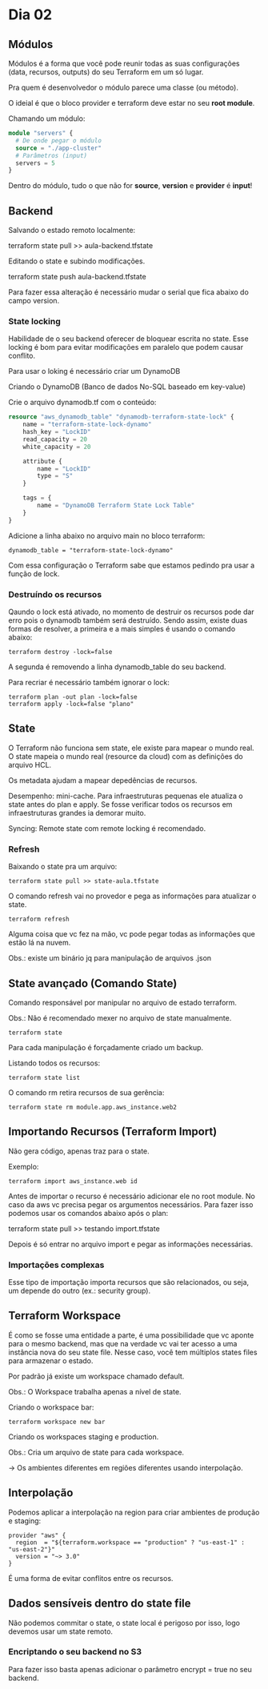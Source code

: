 # Dia 02

## Módulos

Módulos é a forma que você pode reunir todas as suas configurações (data, recursos, outputs) do seu Terraform em um só lugar.

Pra quem é desenvolvedor o módulo parece uma classe (ou método).

O ideial é que o bloco provider e terraform deve estar no seu **root module**.

Chamando um módulo: 

```terraform
module "servers" {
  # De onde pegar o módulo
  source = "./app-cluster"
  # Parâmetros (input)
  servers = 5
}
```

Dentro do módulo, tudo o que não for **source**, **version** e **provider** é **input**!

## Backend

Salvando o estado remoto localmente:

terraform state pull >> aula-backend.tfstate

Editando o state e subindo modificações.

terraform state push aula-backend.tfstate

Para fazer essa alteração é necessário mudar o serial que fica abaixo do campo version.

### State locking

Habilidade de o seu backend oferecer de bloquear escrita no state. Esse locking é bom para evitar modificações em paralelo que podem causar conflito.

Para usar o loking é necessário criar um DynamoDB

Criando o DynamoDB (Banco de dados No-SQL baseado em key-value)

Crie o arquivo dynamodb.tf com o conteúdo:

```terraform
resource "aws_dynamodb_table" "dynamodb-terraform-state-lock" {
	name = "terraform-state-lock-dynamo"
	hash_key = "LockID"
	read_capacity = 20
	white_capacity = 20

	attribute {
		name = "LockID"
		type = "S"
	}

	tags = {
		name = "DynamoDB Terraform State Lock Table"
	}
}
```

Adicione a linha abaixo no arquivo main no bloco terraform:

```
dynamodb_table = "terraform-state-lock-dynamo"
```

Com essa configuração o Terraform sabe que estamos pedindo pra usar a função de lock.

### Destruíndo os recursos

Qaundo o lock está ativado, no momento de destruir os recursos pode dar erro pois o dynamodb também será destruído. Sendo assim, existe duas formas de resolver, a primeira e a mais simples é usando o comando abaixo:

```
terraform destroy -lock=false
```

A segunda é removendo a linha dynamodb_table do seu backend.

Para recriar é necessário também ignorar o lock:

```
terraform plan -out plan -lock=false
terraform apply -lock=false "plano"
```

## State

O Terraform não funciona sem state, ele existe para mapear o mundo real. O state mapeia o mundo real (resource da cloud) com as definições do arquivo HCL.

Os metadata ajudam a mapear depedências de recursos.

Desempenho: mini-cache. Para infraestruturas pequenas ele atualiza o state antes do plan e apply. Se fosse verificar todos os recursos em infraestruturas grandes ia demorar muito.

Syncing: Remote state com remote locking é recomendado.

### Refresh

Baixando o state pra um arquivo: 

```
terraform state pull >> state-aula.tfstate
```

O comando refresh vai no provedor e pega as informações para atualizar o state.

```
terraform refresh
```

Alguma coisa que vc fez na mão, vc pode pegar todas as informações que estão lá na nuvem.

Obs.: existe um binário jq para manipulação de arquivos .json

## State avançado (Comando State)

Comando responsável por manipular no arquivo de estado terraform.

Obs.: Não é recomendado mexer no arquivo de state manualmente.

```
terraform state
```

Para cada manipulação é forçadamente criado um backup.

Listando todos os recursos:

```
terraform state list
```

O comando rm retira recursos de sua gerência:

```
terraform state rm module.app.aws_instance.web2
```

## Importando Recursos (Terraform Import)

Não gera código, apenas traz para o state.

Exemplo:

```
terraform import aws_instance.web id
```

Antes de importar o recurso é necessário adicionar ele no root module. No caso da aws vc precisa pegar os argumentos necessários. Para fazer isso podemos usar os comandos abaixo após o plan:

terraform state pull >> testando import.tfstate

Depois é só entrar no arquivo import e pegar as informações necessárias.

### Importações complexas

Esse tipo de importação importa recursos que são relacionados, ou seja, um depende do outro (ex.: security group).

## Terraform Workspace

É como se fosse uma entidade a parte, é uma possibilidade que vc aponte para o mesmo backend, mas que na verdade vc vai ter acesso a uma instância nova do seu state file. Nesse caso, você tem múltiplos states files para armazenar o estado.

Por padrão já existe um workspace chamado default.

Obs.: O Workspace trabalha apenas a nível de state.

Criando o workspace bar:

```
terraform workspace new bar
```

Criando os workspaces staging e production.

Obs.: Cria um arquivo de state para cada workspace. 

-> Os ambientes diferentes em regiões diferentes usando interpolação.

## Interpolação

Podemos aplicar a interpolação na region para criar ambientes de produção e staging:

```
provider "aws" {
  region  = "${terraform.workspace == "production" ? "us-east-1" : "us-east-2"}"
  version = "~> 3.0"
}
```

É uma forma de evitar conflitos entre os recursos.

## Dados sensíveis dentro do state file

Não podemos commitar o state, o state local é perigoso por isso, logo devemos usar um state remoto.

### Encriptando o seu backend no S3

Para fazer isso basta apenas adicionar o parâmetro encrypt = true no seu backend.